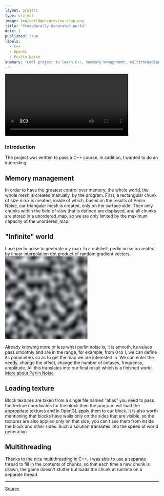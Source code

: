 ```yaml
---
layout: project
type: project
image: img/worldgen/preview-crop.png
title: "Procedurally Generated World"
date: 1
published: true
labels:
  - C++
  - OpenGL
  - Perlin Noise
summary: "Cool project to learn C++, memmory managnment, multithreading, OpenGL."
---
```


<video width="80%" controls>
  <source src="../img/worldgen/preview.mp4" type="video/mp4">
</video>

<h3>Introduction</h3>
The project was written to pass a C++ course, in addition, I wanted to do an interesting.

<h2>Memory management</h2>

In order to have the greatest control over memory, the whole world, the whole mesh is created manually, by the program. First, a rectangular chunk of size n:n:x is created, inside of which, based on the results of Perlin Noise, our triangular mesh is created, only on the surface side. Then only chunks within the field of view that is defined are displayed, and all chunks are stored in a unordered_map, so we are only limited by the maximum capacity of the unordered_map.

<h2>"Infinite" world</h2>
I use perlin noise to generate my map. In a nutshell, perlin noise is created by linear interpolation dot product of random gradient vectors.

<img class="img-fluid" src="../img/worldgen/PerlinExample.png">

Already knowing more or less what perlin noise is, it is smooth, its values pass smoothly and are in the range, for example, from 0 to 1, we can define its parameters so as to get the map we are interested in. We can enter the seedy, change the offset, change the number of octaves, frequency, amplitude. All this translates into our final result which is a finished world.
<a href="https://libnoise.sourceforge.net/glossary/index.html#perlinnoise">More about Perlin Noise</a>

<h2>Loading texture</h2>

Block textures are taken from a single file named "atlas" you need to pass the texture coordinates for the block then the program will load the appropriate textures and in OpenGL apply them to our block. It is also worth mentioning that blocks have walls only on the sides that are visible, so the textures are also applied only on that side, you can't see them from inside the block and other sides. Such a solution translates into the speed of world generation

<h2>Multithreading</h2>

Thanks to the nice multithreading in C++, I was able to use a separate thread to fill in the contents of chunks, so that each time a new chunk is drawn, the game doesn't stutter but loads the chunk at runtime on a separate thread.

<hr>

<a href="https://github.com/MyKarcio123/Studies-CPP-course"><i class="large github icon "></i>Source</a>
